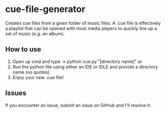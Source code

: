 # cue-file-generator
Creates cue files from a given folder of music files.
A .cue file is effectively a playlist that can be opened with most media players to quickly line up a set of music (e.g. an album).

## How to use
1. Open up cmd and type -> python cue.py "[directory name]" or
2. Run the python file using either an IDE or IDLE and provide a directory name (no quotes).
3. Enjoy your new .cue file!

## Issues
If you encounter an issue, submit an issue on GitHub and I'll resolve it.
